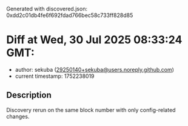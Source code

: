 Generated with discovered.json: 0xdd2c01db4fe6f692fdad766bec58c733ff828d85

# Diff at Wed, 30 Jul 2025 08:33:24 GMT:

- author: sekuba (<29250140+sekuba@users.noreply.github.com>)
- current timestamp: 1752238019

## Description

Discovery rerun on the same block number with only config-related changes.
